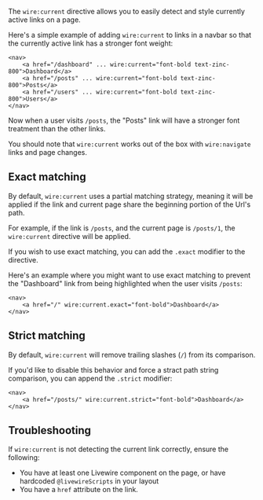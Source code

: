 
The `wire:current` directive allows you to easily detect and style currently active links on a page.

Here's a simple example of adding `wire:current` to links in a navbar so that the currently active link has a stronger font weight:

```blade
<nav>
    <a href="/dashboard" ... wire:current="font-bold text-zinc-800">Dashboard</a>
    <a href="/posts" ... wire:current="font-bold text-zinc-800">Posts</a>
    <a href="/users" ... wire:current="font-bold text-zinc-800">Users</a>
</nav>
```

Now when a user visits `/posts`, the "Posts" link will have a stronger font treatment than the other links.

You should note that `wire:current` works out of the box with `wire:navigate` links and page changes.

## Exact matching

By default, `wire:current` uses a partial matching strategy, meaning it will be applied if the link and current page share the beginning portion of the Url's path.

For example, if the link is `/posts`, and the current page is `/posts/1`, the `wire:current` directive will be applied.

If you wish to use exact matching, you can add the `.exact` modifier to the directive.

Here's an example where you might want to use exact matching to prevent the "Dashboard" link from being highlighted when the user visits `/posts`:

```blade
<nav>
    <a href="/" wire:current.exact="font-bold">Dashboard</a>
</nav>
```

## Strict matching

By default, `wire:current` will remove trailing slashes (`/`) from its comparison.

If you'd like to disable this behavior and force a stract path string comparison, you can append the `.strict` modifier:

```blade
<nav>
    <a href="/posts/" wire:current.strict="font-bold">Dashboard</a>
</nav>
```

## Troubleshooting

If `wire:current` is not detecting the current link correctly, ensure the following:

* You have at least one Livewire component on the page, or have hardcoded `@livewireScripts` in your layout
* You have a `href` attribute on the link.
